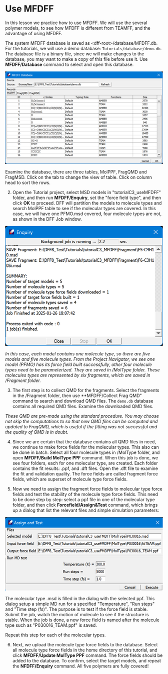 # Use MFDFF

In this lesson we practice how to use MFDFF. We will use the several polymer models, to see how MFDFF is different from TEAMFF, and the advantage of using MFDFF.

The system MFDFF database is saved as \<dff-root\>/database/MFDFF.db. For the tutorials, we will use a demo database: `Tutorials/database/demo.db`. The database file is a binary file, since we will make changes to the database, you may want to make a copy of this file before use it. Use **MFDFF/Database** command to select and open this database.

![demo.db ](image-6.png)

Examine the database, there are three tables, MolPPF, FragQMD and FragMSD. Click on the tab to change the view of table. Click on column head to sort the rows.  

2. Open the Tutorial project, select MSD models in "tutorialC3_useMFDFF" folder, and then run **MFDFF/Enquiry**, set the "force field type", and then click **OK** to proceed. DFF will partition the models to molecule types and search MolPPF table to see if the molecular types are covered. In this case, we will have one PFMO.msd covered, four molecule types are not, as shown in the DFF Job window.

![enquiry job dialog](image-4.png)

*In this case, each model contains one molecule type, so there are five models and five molecule types. From the Project Navigator, we see one model (PFMO) has its force field built successfully, other four molecule types need to be parameterized. They are saved in /MolType folder. These molecules types are represented by six fragments, which are saved in /Fragment folder.*

3. The first step is to collect QMD for the fragments. Select the fragments in the /Fragment folder, then use **MFDFF/Collect Frag QMD" command to search and download QMD files. The `demo.db` database contains all required QMD files. Examine the downloaded QMD files.

*These QMD are pre-made using the standard procedure. You may choose not skip the computations to so that new QMD files can be computed and updated to FragQMD, which is useful if the fitting was not successful and the quality of QMD is in doubt.*

4. Since we are certain that the database contains all QMD files in need, we continue to make force fields for the molecular types. This also can be done in batch. Select all four molecule types in /MolType folder, and open **MFDFF/Build MolType PPF** command. When this job is done, we see four folders, each for one molecular type, are created. Each folder contains the fit results: .ppf, and .dft files. Open the .dft file to examine the fit and validation quality. The force fields are called fragment force fields, which are superset of molecule type force fields.

5. Now we need to assign the fragment force fields to molecular type force fields and test the stability of the molecule type force fields. This need to be done step by step: select a ppf file in one of the molecular type folder, and then click **Forcefield/Assign&Test** command, which brings up a dialog that list the relevant files and simple simulation parameters:

![assign&test dialog](image-2.png)

The molecular type .msd is filled in the dialog with the selected ppf. This dialog setup a simple MD run for a specified "Temperature", "Run steps" and "Time step (fs)". The purpose is to test if the force field is stable. Submit the job, watch the motion of molecule to see if the structure is stable. When the job is done, a new force field is named after the molecule type such as "P030016_TEAM.ppf" is saved.

Repeat this step for each of the molecular types.

6. Next, we upload the molecule type force fields to the database. Select all molecule type force fields in the home directory of this tutorial, and click **MFDFF/Update MolType PPF** command. The force fields should be added to the database. To confirm, select the target models, and repeat the **NFDFF/Enquiry** command. All five polymers are fully covered!

